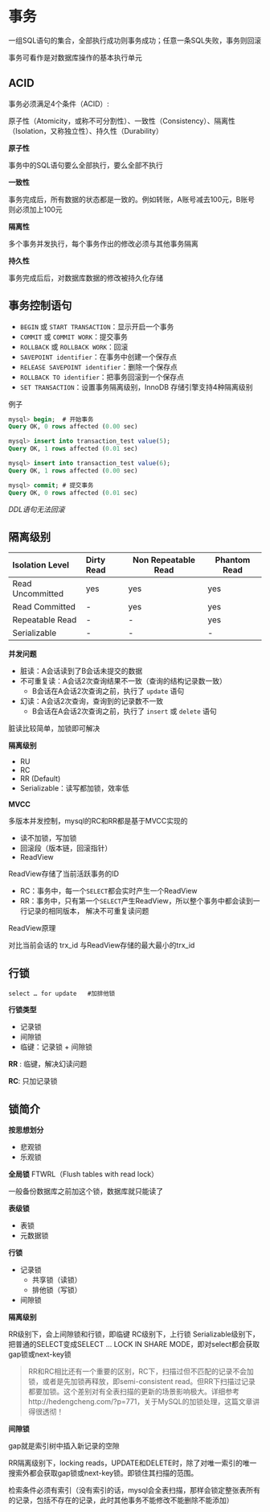 # 事务

一组SQL语句的集合，全部执行成功则事务成功；任意一条SQL失败，事务则回滚

事务可看作是对数据库操作的基本执行单元

## ACID

事务必须满足4个条件（ACID）:

原子性（Atomicity，或称不可分割性）、一致性（Consistency）、隔离性（Isolation，又称独立性）、持久性（Durability）


**原子性**

事务中的SQL语句要么全部执行，要么全部不执行

**一致性**

事务完成后，所有数据的状态都是一致的。例如转账，A账号减去100元，B账号则必须加上100元

**隔离性**

多个事务并发执行，每个事务作出的修改必须与其他事务隔离

**持久性**

事务完成后后，对数据库数据的修改被持久化存储


## 事务控制语句

- `BEGIN` 或 `START TRANSACTION`：显示开启一个事务
- `COMMIT` 或 `COMMIT WORK`：提交事务
- `ROLLBACK` 或 `ROLLBACK WORK`：回滚
- `SAVEPOINT identifier`：在事务中创建一个保存点
- `RELEASE SAVEPOINT identifier`：删除一个保存点
- `ROLLBACK TO identifier`：把事务回滚到一个保存点
- `SET TRANSACTION`：设置事务隔离级别，InnoDB 存储引擎支持4种隔离级别

例子

```sql
mysql> begin;  # 开始事务
Query OK, 0 rows affected (0.00 sec)

mysql> insert into transaction_test value(5);
Query OK, 1 rows affected (0.01 sec)

mysql> insert into transaction_test value(6);
Query OK, 1 rows affected (0.00 sec)

mysql> commit; # 提交事务
Query OK, 0 rows affected (0.01 sec)
```

*DDL语句无法回滚*


## 隔离级别

| Isolation Level  | Dirty Read | Non Repeatable Read | Phantom Read |
|:---------------- |:---------- | ------------------- | ------------ |
| Read Uncommitted | yes        | yes                 | yes          |
| Read Committed   | -          | yes                 | yes          |
| Repeatable Read  | -          | -                   | yes          |
| Serializable     | -          | -                   | -            |


**并发问题**

- 脏读：A会话读到了B会话未提交的数据
- 不可重复读：A会话2次查询结果不一致（查询的结构记录数一致）
  - B会话在A会话2次查询之前，执行了 `update` 语句
- 幻读：A会话2次查询，查询到的记录数不一致
  - B会话在A会话2次查询之前，执行了 `insert` 或 `delete` 语句


脏读比较简单，加锁即可解决


**隔离级别**

- RU
- RC
- RR (Default)
- Serializable：读写都加锁，效率低


**MVCC**

多版本并发控制，mysql的RC和RR都是基于MVCC实现的

- 读不加锁，写加锁
- 回滚段（版本链，回滚指针）
- ReadView

ReadView存储了当前活跃事务的ID
- RC：事务中，每一个`SELECT`都会实时产生一个ReadView
- RR：事务中，只有第一个`SELECT`产生ReadView，所以整个事务中都会读到一行记录的相同版本，
解决不可重复读问题


ReadView原理

对比当前会话的 trx_id 与ReadView存储的最大最小的trx_id


## 行锁

```
select … for update   #加排他锁
```

**行锁类型**

- 记录锁
- 间隙锁
- 临键：记录锁 + 间隙锁


**RR** : 临键，解决幻读问题

**RC**: 只加记录锁


## 锁简介

**按思想划分**

- 悲观锁
- 乐观锁


**全局锁**
FTWRL（Flush tables with read lock）

一般备份数据库之前加这个锁，数据库就只能读了


**表级锁**
- 表锁
- 元数据锁


**行锁**
- 记录锁
  - 共享锁（读锁）
  - 排他锁（写锁）
- 间隙锁



**隔离级别**

RR级别下，会上间隙锁和行锁，即临键
RC级别下，上行锁
Serializable级别下，把普通的SELECT变成SELECT ... LOCK IN SHARE MODE，即对select都会获取gap锁或next-key锁


>RR和RC相比还有一个重要的区别，RC下，扫描过但不匹配的记录不会加锁，或者是先加锁再释放，即semi-consistent read。但RR下扫描过记录都要加锁。这个差别对有全表扫描的更新的场景影响极大。详细参考http://hedengcheng.com/?p=771，关于MySQL的加锁处理，这篇文章讲得很透彻！



**间隙锁**

gap就是索引树中插入新记录的空隙

RR隔离级别下，locking reads，UPDATE和DELETE时，除了对唯一索引的唯一搜索外都会获取gap锁或next-key锁。即锁住其扫描的范围。

检索条件必须有索引（没有索引的话，mysql会全表扫描，那样会锁定整张表所有的记录，包括不存在的记录，此时其他事务不能修改不能删除不能添加）
